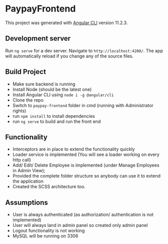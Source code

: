 # PaypayFrontend

This project was generated with [Angular CLI](https://github.com/angular/angular-cli) version 11.2.3.

## Development server

Run `ng serve` for a dev server. Navigate to `http://localhost:4200/`. The app will automatically reload if you change any of the source files.

## Build Project
- Make sure backend is running
- Install Node (should be the latest one)
- Install Angular CLI using `node i -g @angular/cli`
- Clone the repo
- Switch to `paypay-frontend` folder in cmd (running with Administrator rights)
- run `npm install` to install dependencies
- run `ng serve` to build and run the front end

## Functionality
- Interceptors are in place to extend the functionality quickly
- Loader service is implemented (You will see a loader working on every http call)
- Add/ Edit/ Delete Employee is implemented (under Manage Employees in Admin View);
- Provided the complete folder structure so anybody can use it to extend the application
- Created the SCSS architecture too.

## Assumptions
- User is always authenticated (as authorization/ authentication is not implemented)
- User will always land in admin panel so created only admin panel
- Logout functionality is not working
- MySQL will be running on 3306